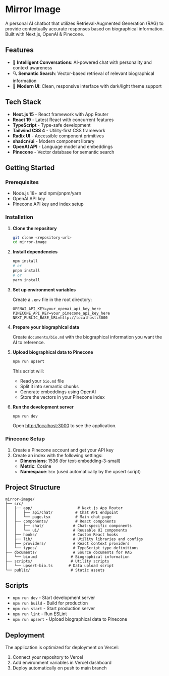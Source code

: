 # Mirror Image

A personal AI chatbot that utilizes Retrieval-Augmented Generation (RAG) to provide contextually accurate responses based on biographical information. Built with Next.js, OpenAI & Pinecone.

## Features

- 🤖 **Intelligent Conversations**: AI-powered chat with personality and context awareness
- 🔍 **Semantic Search**: Vector-based retrieval of relevant biographical information
- 🎨 **Modern UI**: Clean, responsive interface with dark/light theme support

## Tech Stack

- **Next.js 15** - React framework with App Router
- **React 19** - Latest React with concurrent features
- **TypeScript** - Type-safe development
- **Tailwind CSS 4** - Utility-first CSS framework
- **Radix UI** - Accessible component primitives
- **shadcn/ui** - Modern component library
- **OpenAI API** - Language model and embeddings
- **Pinecone** - Vector database for semantic search

## Getting Started

### Prerequisites

- Node.js 18+ and npm/pnpm/yarn
- OpenAI API key
- Pinecone API key and index setup

### Installation

1. **Clone the repository**
   ```bash
   git clone <repository-url>
   cd mirror-image
   ```

2. **Install dependencies**
   ```bash
   npm install
   # or
   pnpm install
   # or
   yarn install
   ```

3. **Set up environment variables**
   
   Create a `.env` file in the root directory:
   ```env
   OPENAI_API_KEY=your_openai_api_key_here
   PINECONE_API_KEY=your_pinecone_api_key_here
   NEXT_PUBLIC_BASE_URL=http://localhost:3000
   ```

4. **Prepare your biographical data**
   
   Create `documents/bio.md` with the biographical information you want the AI to reference.

5. **Upload biographical data to Pinecone**
   ```bash
   npm run upsert
   ```
   
   This script will:
   - Read your `bio.md` file
   - Split it into semantic chunks
   - Generate embeddings using OpenAI
   - Store the vectors in your Pinecone index

6. **Run the development server**
   ```bash
   npm run dev
   ```
   
   Open [http://localhost:3000](http://localhost:3000) to see the application.

### Pinecone Setup

1. Create a Pinecone account and get your API key
2. Create an index with the following settings:
   - **Dimensions**: 1536 (for text-embedding-3-small)
   - **Metric**: Cosine
   - **Namespace**: `bio` (used automatically by the upsert script)

## Project Structure

```
mirror-image/
├── src/
│   ├── app/                    # Next.js App Router
│   │   ├── api/chat/          # Chat API endpoint
│   │   └── page.tsx           # Main chat page
│   ├── components/            # React components
│   │   ├── chat/             # Chat-specific components
│   │   └── ui/               # Reusable UI components
│   ├── hooks/                # Custom React hooks
│   ├── lib/                  # Utility libraries and configs
│   ├── providers/            # React context providers
│   └── types/                # TypeScript type definitions
├── documents/                # Source documents for RAG
│   └── bio.md               # Biographical information
├── scripts/                 # Utility scripts
│   └── upsert-bio.ts       # Data upload script
└── public/                  # Static assets
```

## Scripts

- `npm run dev` - Start development server
- `npm run build` - Build for production
- `npm run start` - Start production server
- `npm run lint` - Run ESLint
- `npm run upsert` - Upload biographical data to Pinecone

## Deployment

The application is optimized for deployment on Vercel:

1. Connect your repository to Vercel
2. Add environment variables in Vercel dashboard
3. Deploy automatically on push to main branch